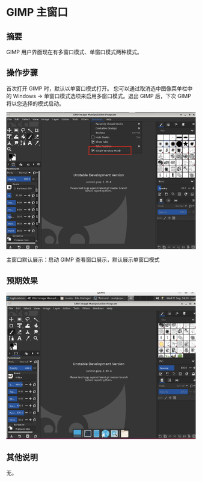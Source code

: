 #  GIMP 主窗口

## 摘要 

GIMP 用户界面现在有多窗口模式、单窗口模式两种模式。

## 操作步骤

首次打开 GIMP 时，默认以单窗口模式打开。 您可以通过取消选中图像菜单栏中的 Windows -> 单窗口模式选项来启用多窗口模式。退出 GIMP 后，下次 GIMP 将以您选择的模式启动。

![GIMP主窗口-1](./img/GIMP主窗口-1.png)

主窗口默认展示：启动 GIMP 查看窗口展示，默认展示单窗口模式

## 预期效果

![GIMP主窗口-2](./img/GIMP主窗口-2.png)

## 其他说明

无。
